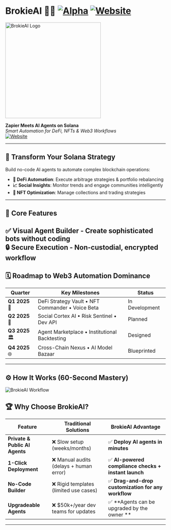 # BrokieAI 🤖💸 [![Alpha](https://img.shields.io/badge/Status-Alpha-ec1c7d)](https://brokieai.xyz) [![Website](https://img.shields.io/badge/Powered_by-ElizaOS-4B69FF)](https://elizas.com/)
<a href="https://www.brokieai.xyz/" target="_blank">
    <img src="https://www.brokieai.xyz/_next/image?url=%2Fandrew_smoking.gif&w=32&q=75" width="300" alt="BrokieAI Logo" />
</a>

**Zapier Meets AI Agents on Solana**  
*Smart Automation for DeFi, NFTs & Web3 Workflows*  
[![Website](https://img.shields.io/badge/Visit-BrokieAI-4B69FF)](https://brokieai.xyz)

---

## 🚀 Transform Your Solana Strategy  
Build no-code AI agents to automate complex blockchain operations:  

- **🔄 DeFi Automation**: Execute arbitrage strategies & portfolio rebalancing  
- **📈 Social Insights**: Monitor trends and engage communities intelligently  
- **🎨 NFT Optimization**: Manage collections and trading strategies  

---

## 🔑 Core Features  
✅ **Visual Agent Builder** - Create sophisticated bots without coding  
🔒 **Secure Execution** - Non-custodial, encrypted workflow
---

## 🗓️ Roadmap to Web3 Automation Dominance  

| Quarter       | Key Milestones                              | Status       |
|---------------|---------------------------------------------|--------------|
| **Q1 2025** 🌱 | DeFi Strategy Vault • NFT Commander • Voice Beta | In Development |
| **Q2 2025** 🚄 | Social Cortex AI • Risk Sentinel • Dev API     | Planned       |
| **Q3 2025** 🏛️ | Agent Marketplace • Institutional Backtesting  | Designed      |
| **Q4 2025** 🌐 | Cross-Chain Nexus • AI Model Bazaar           | Blueprinted   |

---

## ⚙️ How It Works (60-Second Mastery)  

![BrokieAI Workflow](https://i.postimg.cc/G3MtdDNm/brokie-ai-works.png) 

## 🏆 Why Choose BrokieAI?  

| **Feature**               | **Traditional Solutions**          | **BrokieAI Advantage**                 |  
|---------------------------|-------------------------------------|-----------------------------------------|  
| **Private & Public AI Agents** | ❌ Slow setup (weeks/months)        | ✅ **Deploy AI  agents in minutes** |  
| **1-Click Deployment**     | ❌ Manual audits (delays + human error) | ✅ **AI-powered compliance checks + instant launch** |  
| **No-Code Builder**        | ❌ Rigid templates (limited use cases) | ✅ **Drag-and-drop customization for any workflow** |  
| **Upgradeable Agents**       | ❌ $50k+/year dev teams for updates | ✅ **Agents can be upgraded by the owner ** |  

---
